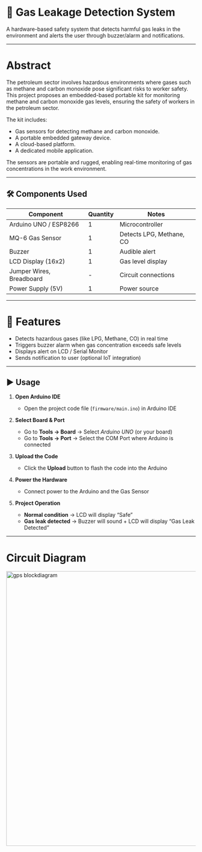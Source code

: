 # 🚨 Gas Leakage Detection System
A hardware-based safety system that detects harmful gas leaks in the environment and alerts the user through buzzer/alarm and notifications.  

---

# Abstract 
The petroleum sector involves hazardous environments where gases such as methane and carbon monoxide pose significant risks to worker safety. 
This project proposes an embedded-based portable kit for monitoring methane and carbon monoxide gas levels, ensuring the safety of workers in the petroleum sector.

The kit includes:
- Gas sensors for detecting methane and carbon monoxide.
- A portable embedded gateway device.
- A cloud-based platform.
- A dedicated mobile application.

The sensors are portable and rugged, enabling real-time monitoring of gas concentrations in the work environment.

---

## 🛠 Components Used
| Component                | Quantity | Notes                                |
|--------------------------|----------|--------------------------------------|
| Arduino UNO / ESP8266    | 1        | Microcontroller                      |
| MQ-6 Gas Sensor          | 1        | Detects LPG, Methane, CO             |
| Buzzer                   | 1        | Audible alert                        |
| LCD Display (16x2)       | 1        | Gas level display                    |
| Jumper Wires, Breadboard | -        | Circuit connections                  |
| Power Supply (5V)        | 1        | Power source                         |

---

# 📖 Features
- Detects hazardous gases (like LPG, Methane, CO) in real time  
- Triggers buzzer alarm when gas concentration exceeds safe levels  
- Displays alert on LCD / Serial Monitor  
- Sends notification to user (optional IoT integration)  

---

## ▶️ Usage

1. **Open Arduino IDE**
   - Open the project code file (`firmware/main.ino`) in Arduino IDE  

2. **Select Board & Port**
   - Go to **Tools → Board** → Select *Arduino UNO* (or your board)  
   - Go to **Tools → Port** → Select the COM Port where Arduino is connected  

3. **Upload the Code**
   - Click the **Upload** button to flash the code into the Arduino  

4. **Power the Hardware**
   - Connect power to the Arduino and the Gas Sensor  

5. **Project Operation**
   - **Normal condition** → LCD will display “Safe”  
   - **Gas leak detected** → Buzzer will sound + LCD will display “Gas Leak Detected”  

---

# Circuit Diagram
<img width="1278" height="728" alt="gps blockdiagram" src="https://github.com/user-attachments/assets/66b54de9-3271-4557-a4e2-acaef843283d" />



